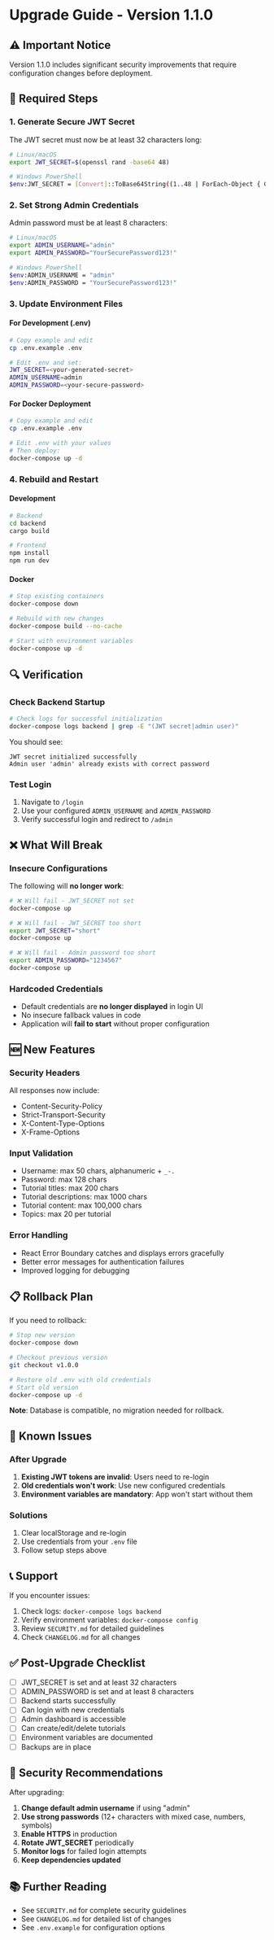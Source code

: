 # Upgrade Guide - Version 1.1.0

## ⚠️ Important Notice

Version 1.1.0 includes significant security improvements that require configuration changes before deployment.

## 🔧 Required Steps

### 1. Generate Secure JWT Secret

The JWT secret must now be at least 32 characters long:

```bash
# Linux/macOS
export JWT_SECRET=$(openssl rand -base64 48)

# Windows PowerShell
$env:JWT_SECRET = [Convert]::ToBase64String((1..48 | ForEach-Object { Get-Random -Maximum 256 }))
```

### 2. Set Strong Admin Credentials

Admin password must be at least 8 characters:

```bash
# Linux/macOS
export ADMIN_USERNAME="admin"
export ADMIN_PASSWORD="YourSecurePassword123!"

# Windows PowerShell
$env:ADMIN_USERNAME = "admin"
$env:ADMIN_PASSWORD = "YourSecurePassword123!"
```

### 3. Update Environment Files

#### For Development (.env)

```bash
# Copy example and edit
cp .env.example .env

# Edit .env and set:
JWT_SECRET=<your-generated-secret>
ADMIN_USERNAME=admin
ADMIN_PASSWORD=<your-secure-password>
```

#### For Docker Deployment

```bash
# Copy example and edit
cp .env.example .env

# Edit .env with your values
# Then deploy:
docker-compose up -d
```

### 4. Rebuild and Restart

#### Development
```bash
# Backend
cd backend
cargo build

# Frontend
npm install
npm run dev
```

#### Docker
```bash
# Stop existing containers
docker-compose down

# Rebuild with new changes
docker-compose build --no-cache

# Start with environment variables
docker-compose up -d
```

## 🔍 Verification

### Check Backend Startup

```bash
# Check logs for successful initialization
docker-compose logs backend | grep -E "(JWT secret|admin user)"
```

You should see:
```
JWT secret initialized successfully
Admin user 'admin' already exists with correct password
```

### Test Login

1. Navigate to `/login`
2. Use your configured `ADMIN_USERNAME` and `ADMIN_PASSWORD`
3. Verify successful login and redirect to `/admin`

## ❌ What Will Break

### Insecure Configurations

The following will **no longer work**:

```bash
# ❌ Will fail - JWT_SECRET not set
docker-compose up

# ❌ Will fail - JWT_SECRET too short
export JWT_SECRET="short"
docker-compose up

# ❌ Will fail - Admin password too short
export ADMIN_PASSWORD="1234567"
docker-compose up
```

### Hardcoded Credentials

- Default credentials are **no longer displayed** in login UI
- No insecure fallback values in code
- Application will **fail to start** without proper configuration

## 🆕 New Features

### Security Headers

All responses now include:
- Content-Security-Policy
- Strict-Transport-Security
- X-Content-Type-Options
- X-Frame-Options

### Input Validation

- Username: max 50 chars, alphanumeric + `_-.`
- Password: max 128 chars
- Tutorial titles: max 200 chars
- Tutorial descriptions: max 1000 chars
- Tutorial content: max 100,000 chars
- Topics: max 20 per tutorial

### Error Handling

- React Error Boundary catches and displays errors gracefully
- Better error messages for authentication failures
- Improved logging for debugging

## 📋 Rollback Plan

If you need to rollback:

```bash
# Stop new version
docker-compose down

# Checkout previous version
git checkout v1.0.0

# Restore old .env with old credentials
# Start old version
docker-compose up -d
```

**Note**: Database is compatible, no migration needed for rollback.

## 🐛 Known Issues

### After Upgrade

1. **Existing JWT tokens are invalid**: Users need to re-login
2. **Old credentials won't work**: Use new configured credentials
3. **Environment variables are mandatory**: App won't start without them

### Solutions

1. Clear localStorage and re-login
2. Use credentials from your `.env` file
3. Follow setup steps above

## 📞 Support

If you encounter issues:

1. Check logs: `docker-compose logs backend`
2. Verify environment variables: `docker-compose config`
3. Review `SECURITY.md` for detailed guidelines
4. Check `CHANGELOG.md` for all changes

## ✅ Post-Upgrade Checklist

- [ ] JWT_SECRET is set and at least 32 characters
- [ ] ADMIN_PASSWORD is set and at least 8 characters
- [ ] Backend starts successfully
- [ ] Can login with new credentials
- [ ] Admin dashboard is accessible
- [ ] Can create/edit/delete tutorials
- [ ] Environment variables are documented
- [ ] Backups are in place

## 🔐 Security Recommendations

After upgrading:

1. **Change default admin username** if using "admin"
2. **Use strong passwords** (12+ characters with mixed case, numbers, symbols)
3. **Enable HTTPS** in production
4. **Rotate JWT_SECRET** periodically
5. **Monitor logs** for failed login attempts
6. **Keep dependencies updated**

## 📚 Further Reading

- See `SECURITY.md` for complete security guidelines
- See `CHANGELOG.md` for detailed list of changes
- See `.env.example` for configuration options
